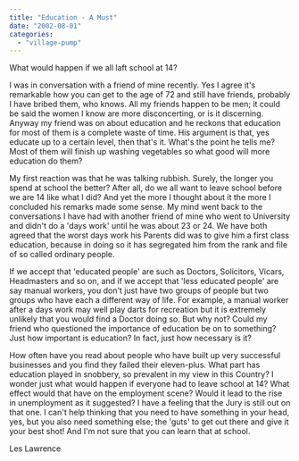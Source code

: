 ```yaml
---
title: "Education - A Must"
date: "2002-08-01"
categories: 
  - "village-pump"
---
```


What would happen if we all laft school at 14?

I was in conversation with a friend of mine recently. Yes I agree it's remarkable how you can get to the age of 72 and still have friends, probably I have bribed them, who knows. All my friends happen to be men; it could be said the women I know are more disconcerting, or is it discerning. Anyway my friend was on about education and he reckons that education for most of them is a complete waste of time. His argument is that, yes educate up to a certain level, then that's it. What's the point he tells me? Most of them will finish up washing vegetables so what good will more education do them?

My first reaction was that he was talking rubbish. Surely, the longer you spend at school the better? After all, do we all want to leave school before we are 14 like what I did? And yet the more I thought about it the more I concluded his remarks made some sense. My mind went back to the conversations I have had with another friend of mine who went to University and didn't do a 'days work' until he was about 23 or 24. We have both agreed that the worst days work his Parents did was to give him a first class education, because in doing so it has segregated him from the rank and file of so called ordinary people.

If we accept that 'educated people' are such as Doctors, Solicitors, Vicars, Headmasters and so on, and if we accept that 'less educated people' are say manual workers, you don't just have two groups of people but two groups who have each a different way of life. For example, a manual worker after a days work may well play darts for recreation but it is extremely unlikely that you would find a Doctor doing so. But why not? Could my friend who questioned the importance of education be on to something? Just how important is education? In fact, just how necessary is it?

How often have you read about people who have built up very successful businesses and you find they failed their eleven-plus. What part has education played in snobbery, so prevalent in my view in this Country? I wonder just what would happen if everyone had to leave school at 14? What effect would that have on the employment scene? Would it lead to the rise in unemployment as it suggested? I have a feeling that the Jury is still out on that one. I can't help thinking that you need to have something in your head, yes, but you also need something else; the 'guts' to get out there and give it your best shot! And I'm not sure that you can learn that at school.

Les Lawrence
